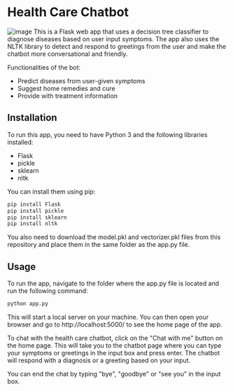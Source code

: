 # Health Care Chatbot
![image](https://github.com/AnanyaSDhar/Healthcare-Chatbot/assets/90474789/40d4ada8-4e4a-48a3-99f3-f5d600cd23ed)
This is a Flask web app that uses a decision tree classifier to diagnose diseases based on user input symptoms. The app also uses the NLTK library to detect and respond to greetings from the user and make the chatbot more conversational and friendly.

Functionalities of the bot:
- Predict diseases from user-given symptoms
- Suggest home remedies and cure
- Provide with treatment information 

## Installation

To run this app, you need to have Python 3 and the following libraries installed:

- Flask
- pickle
- sklearn
- nltk

You can install them using pip:

```bash
pip install Flask
pip install pickle
pip install sklearn
pip install nltk
```

You also need to download the model.pkl and vectorizer.pkl files from this repository and place them in the same folder as the app.py file.

## Usage

To run the app, navigate to the folder where the app.py file is located and run the following command:

```bash
python app.py
```

This will start a local server on your machine. You can then open your browser and go to http://localhost:5000/ to see the home page of the app.

To chat with the health care chatbot, click on the "Chat with me" button on the home page. This will take you to the chatbot page where you can type your symptoms or greetings in the input box and press enter. The chatbot will respond with a diagnosis or a greeting based on your input.

You can end the chat by typing "bye", "goodbye" or "see you" in the input box.
